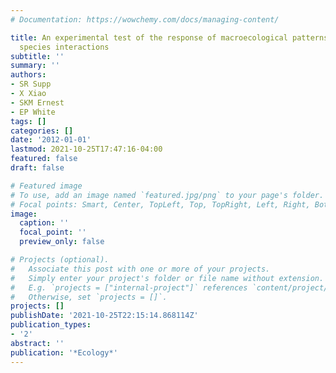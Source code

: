 ```yaml
---
# Documentation: https://wowchemy.com/docs/managing-content/

title: An experimental test of the response of macroecological patterns to altered
  species interactions
subtitle: ''
summary: ''
authors:
- SR Supp
- X Xiao
- SKM Ernest
- EP White
tags: []
categories: []
date: '2012-01-01'
lastmod: 2021-10-25T17:47:16-04:00
featured: false
draft: false

# Featured image
# To use, add an image named `featured.jpg/png` to your page's folder.
# Focal points: Smart, Center, TopLeft, Top, TopRight, Left, Right, BottomLeft, Bottom, BottomRight.
image:
  caption: ''
  focal_point: ''
  preview_only: false

# Projects (optional).
#   Associate this post with one or more of your projects.
#   Simply enter your project's folder or file name without extension.
#   E.g. `projects = ["internal-project"]` references `content/project/deep-learning/index.md`.
#   Otherwise, set `projects = []`.
projects: []
publishDate: '2021-10-25T22:15:14.868114Z'
publication_types:
- '2'
abstract: ''
publication: '*Ecology*'
---
```

